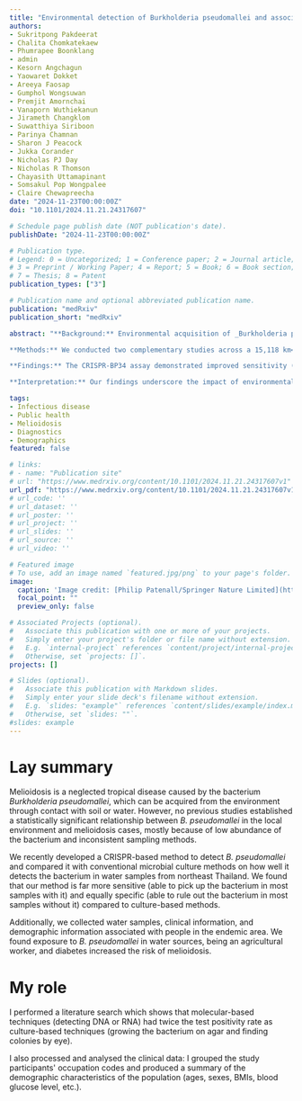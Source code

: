 ```yaml
---
title: "Environmental detection of Burkholderia pseudomallei and associated melioidosis risk: a molecular detection and case-control cohort study"
authors:
- Sukritpong Pakdeerat
- Chalita Chomkatekaew
- Phumrapee Boonklang
- admin
- Kesorn Angchagun
- Yaowaret Dokket
- Areeya Faosap
- Gumphol Wongsuwan
- Premjit Amornchai
- Vanaporn Wuthiekanun
- Jirameth Changklom
- Suwatthiya Siriboon
- Parinya Chamnan
- Sharon J Peacock
- Jukka Corander
- Nicholas PJ Day
- Nicholas R Thomson
- Chayasith Uttamapinant
- Somsakul Pop Wongpalee
- Claire Chewapreecha 
date: "2024-11-23T00:00:00Z"
doi: "10.1101/2024.11.21.24317607"

# Schedule page publish date (NOT publication's date).
publishDate: "2024-11-23T00:00:00Z"

# Publication type.
# Legend: 0 = Uncategorized; 1 = Conference paper; 2 = Journal article;
# 3 = Preprint / Working Paper; 4 = Report; 5 = Book; 6 = Book section;
# 7 = Thesis; 8 = Patent
publication_types: ["3"]

# Publication name and optional abbreviated publication name.
publication: "medRxiv"
publication_short: "medRxiv"

abstract: "**Background:** Environmental acquisition of _Burkholderia pseudomallei_ can cause melioidosis, a life-threatening yet underreported disease. Understanding environmental exposure is essential for effective public health interventions, yet existing tools are limited in their ability to quantify exposure risks.\n

**Methods:** We conducted two complementary studies across a 15,118 km<sup>2</sup> area of northeast Thailand to improve detection methods and investigate risk factors for melioidosis. In the first study, we compared a newly developed, equipment-light CRISPR-based assay (CRISPR-BP34) with conventional culture methods using both spiked samples and real water samples from household and community sources (November 2020 - November 2021). The second study involved a case-control analysis of 1,135 participants (October 2019 - January 2023) to evaluate the association between environmental exposure to _B. pseudomallei_ (detected in Study 1) and melioidosis risk.\n

**Findings:** The CRISPR-BP34 assay demonstrated improved sensitivity (93.52% vs 19.44% for conventional methods) and specificity (100% vs 97.98%), allowing for more accurate detection of _B. pseudomallei_ and exposure risk quantification. Environmental exposure to _B. pseudomallei_ in water sources within a 10 km radius of participants’ households was significantly associated with increased melioidosis risk (OR: 2.74 [95% CI 1.38-5.48]). This risk was also heightened by known factors: occupational exposure among agricultural workers (4.46 [2.91-6.91]), and health factors like elevated hemoglobin A1c, indicating diabetes (1.35 [1.19-1.31]).\n

**Interpretation:** Our findings underscore the impact of environmental contamination on melioidosis risk. The robust association between contaminated water sources, including piped water systems, and clinical cases highlights the urgent need for improved water sanitation to mitigate melioidosis risk."

tags:
- Infectious disease
- Public health
- Melioidosis
- Diagnostics
- Demographics
featured: false

# links:
# - name: "Publication site"
# url: "https://www.medrxiv.org/content/10.1101/2024.11.21.24317607v1"
url_pdf: "https://www.medrxiv.org/content/10.1101/2024.11.21.24317607v1.full.pdf"
# url_code: ''
# url_dataset: ''
# url_poster: ''
# url_project: ''
# url_slides: ''
# url_source: ''
# url_video: ''

# Featured image
# To use, add an image named `featured.jpg/png` to your page's folder. 
image:
  caption: 'Image credit: [Philip Patenall/Springer Nature Limited](https://www.nature.com/articles/s41579-024-01033-1)'
  focal_point: ""
  preview_only: false

# Associated Projects (optional).
#   Associate this publication with one or more of your projects.
#   Simply enter your project's folder or file name without extension.
#   E.g. `internal-project` references `content/project/internal-project/index.md`.
#   Otherwise, set `projects: []`.
projects: []

# Slides (optional).
#   Associate this publication with Markdown slides.
#   Simply enter your slide deck's filename without extension.
#   E.g. `slides: "example"` references `content/slides/example/index.md`.
#   Otherwise, set `slides: ""`.
#slides: example
---
```


# Lay summary
Melioidosis is a neglected tropical disease caused by the bacterium _Burkholderia pseudomallei_, which can be acquired from the environment through contact with soil or water. However, no previous studies established a statistically significant relationship between _B. pseudomallei_ in the local environment and melioidosis cases, mostly because of low abundance of the bacterium and inconsistent sampling methods. 

We recently developed a CRISPR-based method to detect _B. pseudomallei_ and compared it with conventional microbial culture methods on how well it detects the bacterium in water samples from northeast Thailand. We found that our method is far more sensitive (able to pick up the bacterium in most samples with it) and equally specific (able to rule out the bacterium in most samples without it) compared to culture-based methods.

Additionally, we collected water samples, clinical information, and demographic information associated with people in the endemic area. We found exposure to _B. pseudomallei_ in water sources, being an agricultural worker, and diabetes increased the risk of melioidosis. 

# My role
I performed a literature search which shows that molecular-based techniques (detecting DNA or RNA) had twice the test positivity rate as culture-based techniques (growing the bacterium on agar and finding colonies by eye).

I also processed and analysed the clinical data: I grouped the study participants' occupation codes and produced a summary of the demographic characteristics of the population (ages, sexes, BMIs, blood glucose level, etc.).
